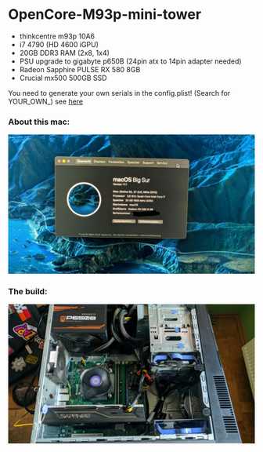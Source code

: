 # OpenCore-M93p-mini-tower

* thinkcentre m93p 10A6
* i7 4790 (HD 4600 iGPU)
* 20GB DDR3 RAM (2x8, 1x4)
* PSU upgrade to gigabyte p650B (24pin atx to 14pin adapter needed)
* Radeon Sapphire PULSE RX 580 8GB
* Crucial mx500 500GB SSD

You need to generate your own serials in the config.plist! (Search for YOUR_OWN_) see [here](https://dortania.github.io/OpenCore-Post-Install/universal/iservices.html#using-gensmbios)

### About this mac:
![](https://github.com/Conor-Burns/OpenCore-M93p-mini-tower/blob/main/about.jpg)

### The build:
![](https://github.com/Conor-Burns/OpenCore-M93p-mini-tower/blob/main/build.jpg)

